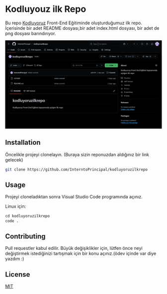  # Kodluyouz ilk Repo
 Bu repo [Kodluyoruz](https://www.kodluyoruz.org/) Front-End Eğitiminde oluşturduğumuz ilk repo. İçerisinde bir adet README dosyası,bir adet index.html dosyası, bir adet de png dosyası barındırıyor.

 ![github](kodluyoruzodev.png)

 ## Installation
 Öncelikle projeyi clonelayın. (Buraya sizin reponuzdan aldığınız bir link gelecek)
 ```bash
 git clone https://github.com/InterntoPrincipal/kodluyoruzilkrepo
 ```
 ## Usage

Projeyi cloneladıktan sonra Visual Studio Code programında açınız.

Linux için:
```linux
cd kodluyoruzilkrepo
code .
```

## Contributing
Pull requestler kabul edilir. Büyük değişiklikler için, lütfen önce neyi değiştirmek istediğinizi tartışmak için bir konu açınız.(ödev içinde var diye yazdım :)


## License
[MIT](https://choosealicense.com/licenses/mit/) 